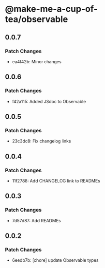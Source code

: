 # @make-me-a-cup-of-tea/observable

## 0.0.7

### Patch Changes

- ea4f42b: Minor changes

## 0.0.6

### Patch Changes

- f42a115: Added JSdoc to Observable

## 0.0.5

### Patch Changes

- 23c3dc8: Fix changelog links

## 0.0.4

### Patch Changes

- 11f2788: Add CHANGELOG link to READMEs

## 0.0.3

### Patch Changes

- 7d57d87: Add READMEs

## 0.0.2

### Patch Changes

- 6eedb7b: [chore] update Observable types
